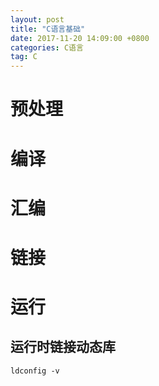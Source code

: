 ```yaml
---
layout: post
title: "C语言基础"
date: 2017-11-20 14:09:00 +0800
categories: C语言
tag: C
---
```


# 预处理

# 编译

# 汇编

# 链接

# 运行

## 运行时链接动态库
```
ldconfig -v
```